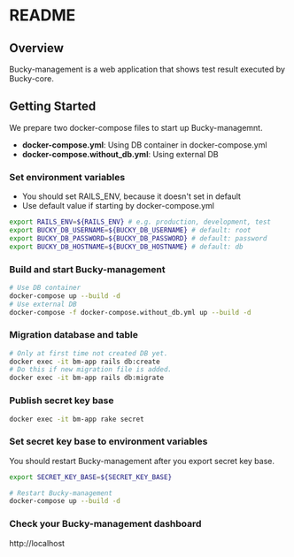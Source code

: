 # README

## Overview
Bucky-management is a web application that shows test result executed by Bucky-core.

## Getting Started
We prepare two docker-compose files to start up Bucky-managemnt.
- **docker-compose.yml**: Using DB container in docker-compose.yml
- **docker-compose.without_db.yml**: Using external DB

### Set environment variables
- You should set RAILS_ENV, because it doesn't set in default
- Use default value if starting by docker-compose.yml
```bash
export RAILS_ENV=${RAILS_ENV} # e.g. production, development, test
export BUCKY_DB_USERNAME=${BUCKY_DB_USERNAME} # default: root
export BUCKY_DB_PASSWORD=${BUCKY_DB_PASSWORD} # default: password
export BUCKY_DB_HOSTNAME=${BUCKY_DB_HOSTNAME} # default: db
```

### Build and start Bucky-management
```bash
# Use DB container
docker-compose up --build -d
# Use external DB
docker-compose -f docker-compose.without_db.yml up --build -d
```
### Migration database and table
```bash
# Only at first time not created DB yet.
docker exec -it bm-app rails db:create
# Do this if new migration file is added.
docker exec -it bm-app rails db:migrate
```
### Publish secret key base
```bash
docker exec -it bm-app rake secret
```

### Set secret key base to environment variables
You should restart Bucky-management after you export secret key base.
```bash
export SECRET_KEY_BASE=${SECRET_KEY_BASE}

# Restart Bucky-management
docker-compose up --build -d
```

### Check your Bucky-management dashboard
http://localhost